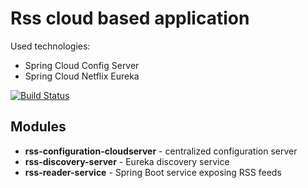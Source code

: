 # Rss cloud based application
Used technologies:

- Spring Cloud Config Server
- Spring Cloud Netflix Eureka

[![Build Status](https://travis-ci.org/diniodinev/microservice-application.svg?branch=master)](https://travis-ci.org/diniodinev/microservice-application)

## Modules

- **rss-configuration-cloudserver** - centralized configuration server
- **rss-discovery-server** - Eureka discovery service
- **rss-reader-service** - Spring Boot service exposing RSS feeds
